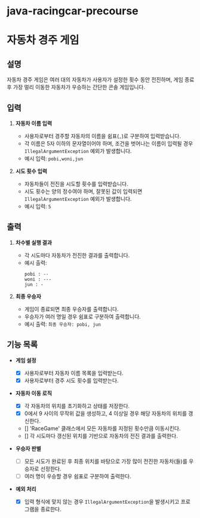 # java-racingcar-precourse

# 자동차 경주 게임

## 설명
자동차 경주 게임은 여러 대의 자동차가 사용자가 설정한 횟수 동안 전진하며, 게임 종료 후 가장 멀리 이동한 자동차가 우승하는 간단한 콘솔 게임입니다.


## 입력
1. **자동차 이름 입력**
    - 사용자로부터 경주할 자동차의 이름을 쉼표(`,`)로 구분하여 입력받습니다.
    - 각 이름은 5자 이하의 문자열이어야 하며, 조건을 벗어나는 이름이 입력될 경우 `IllegalArgumentException` 예외가 발생합니다.
    - 예시 입력: `pobi,woni,jun`

2. **시도 횟수 입력**
    - 자동차들이 전진을 시도할 횟수를 입력받습니다.
    - 시도 횟수는 양의 정수여야 하며, 잘못된 값이 입력되면 `IllegalArgumentException` 예외가 발생합니다.
    - 예시 입력: `5`


## 출력
1. **차수별 실행 결과**
    - 각 시도마다 자동차가 전진한 결과를 출력합니다.
    - 예시 출력:
      ```
      pobi : --
      woni : ---
      jun : -
      ```

2. **최종 우승자**
    - 게임이 종료되면 최종 우승자를 출력합니다.
    - 우승자가 여러 명일 경우 쉼표로 구분하여 출력합니다.
    - 예시 출력: `최종 우승자: pobi, jun`


## 기능 목록
- **게임 설정**
    - [x] 사용자로부터 자동차 이름 목록을 입력받는다.
    - [x] 사용자로부터 경주 시도 횟수를 입력받는다.

- **자동차 이동 로직**
    - [x] 각 자동차의 위치를 초기화하고 상태를 저장한다.
    - [x] 0에서 9 사이의 무작위 값을 생성하고, 4 이상일 경우 해당 자동차의 위치를 갱신한다.
    - [] 'RaceGame' 클래스에서 모든 자동차를 지정된 횟수만큼 이동시킨다.
    - [] 각 시도마다 갱신된 위치를 기반으로 자동차의 전진 결과를 출력한다.

- **우승자 판별**
    - [ ] 모든 시도가 완료된 후 최종 위치를 바탕으로 가장 많이 전진한 자동차(들)를 우승자로 선정한다.
    - [ ] 여러 명이 우승할 경우 쉼표로 구분하여 출력한다.

- **예외 처리**
    - [x] 입력 형식에 맞지 않는 경우 `IllegalArgumentException`을 발생시키고 프로그램을 종료한다.
